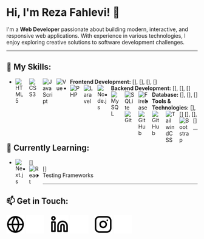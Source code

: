 # Hi, I'm Reza Fahlevi! 👋

I'm a **Web Developer** passionate about building modern, interactive, and responsive web applications. With experience in various technologies, I enjoy exploring creative solutions to software development challenges.

---

## 🚀 My Skills:

- **Frontend Development:** [<img align="left" alt="HTML5" width="26px" src="https://cdn.jsdelivr.net/gh/devicons/devicon/icons/html5/html5-original.svg" style="padding-right:10px;" />], [<img align="left" alt="CSS3" width="26px" src="https://cdn.jsdelivr.net/gh/devicons/devicon/icons/css3/css3-original.svg" style="padding-right:10px;" />], [<img align="left" alt="JavaScript" width="26px" src="https://cdn.jsdelivr.net/gh/devicons/devicon/icons/javascript/javascript-original.svg" style="padding-right:10px;" />], [<img align="left" alt="Vue" width="26px" src="https://cdn.jsdelivr.net/gh/devicons/devicon/icons/vue/vue-original.svg" style="padding-right:10px;" />]
- **Backend Development:** [<img align="left" alt="PHP" width="26px" src="https://cdn.jsdelivr.net/gh/devicons/devicon/icons/php/php-original.svg" style="padding-right:10px;" />], [<img align="left" alt="Laravel" width="26px" src="https://cdn.jsdelivr.net/gh/devicons/devicon/icons/laravel/laravel-original.svg" style="padding-right:10px;" />], [<img align="left" alt="Node.js" width="26px" src="https://cdn.jsdelivr.net/gh/devicons/devicon/icons/nodejs/nodejs-original.svg" style="padding-right:10px;" />]
- **Database:** [<img align="left" alt="MySQL" width="26px" src="https://cdn.jsdelivr.net/gh/devicons/devicon/icons/mysql/mysql-original.svg" style="padding-right:10px;" />], [<img align="left" alt="SQLite" width="26px" src="https://cdn.jsdelivr.net/gh/devicons/devicon/icons/sqlite/sqlite-original.svg" style="padding-right:10px;" />], [<img align="left" alt="Firebase" width="26px" src="https://cdn.jsdelivr.net/gh/devicons/devicon/icons/firebase/firebase-original.svg" style="padding-right:10px;" />]
- **Tools & Technologies:** [<img align="left" alt="Git" width="26px" src="https://cdn.jsdelivr.net/gh/devicons/devicon/icons/git/git-original.svg" style="padding-right:10px;" />], [<img align="left" alt="GitHub" width="26px" src="https://user-images.githubusercontent.com/3369400/139447912-e0f43f33-6d9f-45f8-be46-2df5bbc91289.png" style="padding-right:10px;" />] [<img align="left" alt="GitHub" width="26px" src="https://user-images.githubusercontent.com/3369400/139448065-39a229ba-4b06-434b-bc67-616e2ed80c8f.png" style="padding-right:10px;" />], [<img align="left" alt="TailwindCSS" width="26px" src="https://cdn.jsdelivr.net/gh/devicons/devicon/icons/tailwindcss/tailwindcss-original.svg" style="padding-right:10px;" />], [<img align="left" alt="Bootstrap" width="26px" src="https://cdn.jsdelivr.net/gh/devicons/devicon/icons/bootstrap/bootstrap-original.svg" style="padding-right:10px;" />]

---

## 🌱 Currently Learning:

- [<img align="left" alt="Next.js" width="26px" src="https://cdn.jsdelivr.net/gh/devicons/devicon/icons/nextjs/nextjs-original.svg" style="padding-right:10px;" />]
- [<img align="left" alt="React" width="26px" src="https://cdn.jsdelivr.net/gh/devicons/devicon/icons/react/react-original.svg" style="padding-right:10px;" />]
- Testing Frameworks

---

## 📫 Get in Touch:

[![website](./globe-light.svg)](https://rzfahlevi.netlify.app#gh-light-mode-only)
[![website](./globe-dark.svg)](https://rzfahlevi.netlify.app#gh-dark-mode-only)
&nbsp;&nbsp;
[![website](./linkedin-light.svg)](https://linkedin.com/in/reza-fahlevi-501b5b219#gh-light-mode-only)
[![website](./linkedin-dark.svg)](https://linkedin.com/in/reza-fahlevi-501b5b219#gh-dark-mode-only)
&nbsp;&nbsp;
[![website](./instagram-light.svg)](https://instagram.com/rz.fahlevi10#gh-light-mode-only)
[![website](./instagram-dark.svg)](https://instagram.com/rz.fahlevi10#gh-dark-mode-only)
